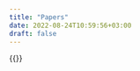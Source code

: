 ```yaml
---
title: "Papers"
date: 2022-08-24T10:59:56+03:00
draft: false
---
```


{{<paper title="An Autoscaling Platform Supporting Graph Data Modelling Big Data Analytics" authors="Athanasios Kiourtis, Panagiotis Karamolegkos, Andreas Karabetian, Konstantinos Voulgaris, Yannis Poulakis, Argyro Mavrogiorgou, Dimosthenis Kyriazis" abstract="Big Data has proved to be vast and complex, without being efficiently manageable through traditional architectures, whereas data analysis is considered crucial for both technical and non-technical stakeholders. Current analytics platforms are siloed for specific domains, whereas the requirements to enhance their use and lower their technicalities are continuously increasing. This paper describes a domain-agnostic single access autoscaling Big Data analytics platform, namely Diastema, as a collection of efficient and scalable components, offering userfriendly analytics through graph data modelling, supporting technical and nontechnical stakeholders. Diastema’s applicability is evaluated in healthcare through a predicting classifier for a COVID19 dataset, considering real-world constraints." date="2022/06/01" link="https://scholar.archive.org/work/ili5han7zrft5kr6fpbbkoqkau/access/wayback/https://ebooks.iospress.nl/pdf/doi/10.3233/SHTI220743">}}
